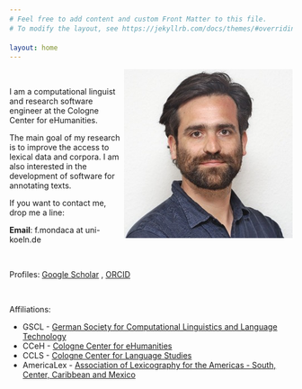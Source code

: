 ```yaml
---
# Feel free to add content and custom Front Matter to this file.
# To modify the layout, see https://jekyllrb.com/docs/themes/#overriding-theme-defaults

layout: home
---
```

 <img style="float: right;" src="/assets/web_small.jpg">


<br/>

I am a computational linguist and research software engineer at the Cologne Center for eHumanities. 

The main goal of my research is to improve the access to lexical data and corpora. I am also interested in the development of software for annotating texts.

If you want to contact me, drop me a line:

__Email__: f.mondaca at uni-koeln.de

<br/>

Profiles: [Google Scholar](https://scholar.google.de/citations?user=jZE0wtMAAAAJ&hl=en) , [ORCID](https://orcid.org/0000-0003-1384-7297)

<br/>

Affiliations:

- GSCL - [German Society for Computational Linguistics and Language Technology](https://gscl.org/en)  
- CCeH - [Cologne Center for eHumanities](https://cceh.uni-koeln.de/)
- CCLS - [Cologne Center for Language Studies](https://ccls.phil-fak.uni-koeln.de/)
- AmericaLex - [Association of Lexicography for the Americas - South, Center, Caribbean and Mexico](https://www.americalex.org)
